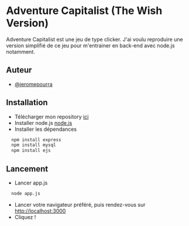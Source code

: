# Adventure Capitalist (The Wish Version)


Adventure Capitalist est une jeu de type clicker.
J'ai voulu reproduire une version simplifié de ce jeu pour m'entrainer en back-end avec node.js notamment.


## Auteur


- [@jeromepourra](https://www.github.com/jeromepourra)


## Installation


* Télécharger mon repository [ici](https://github.com/jeromepourra/adcap/archive/refs/heads/main.zip)
* Installer node.js [node.js](https://nodejs.org)
* Installer les dépendances


```bash
  npm install express
  npm install mysql
  npm install ejs
```


## Lancement


* Lancer app.js


```bash
  node app.js
```


* Lancer votre navigateur préféré, puis rendez-vous sur [http://localhost:3000](http://localhost:3000)
* Cliquez !